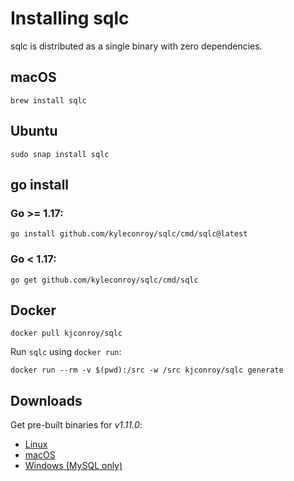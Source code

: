 # Installing sqlc

sqlc is distributed as a single binary with zero dependencies.

## macOS

```
brew install sqlc
```

## Ubuntu

```
sudo snap install sqlc
```

## go install 

### Go >= 1.17:

```
go install github.com/kyleconroy/sqlc/cmd/sqlc@latest
```

### Go < 1.17:

```
go get github.com/kyleconroy/sqlc/cmd/sqlc
```

## Docker

```
docker pull kjconroy/sqlc
```

Run `sqlc` using `docker run`:

```
docker run --rm -v $(pwd):/src -w /src kjconroy/sqlc generate
```

## Downloads

Get pre-built binaries for *v1.11.0*:

- [Linux](https://github.com/kyleconroy/sqlc/releases/download/v1.11.0/sqlc_1.11.0_linux_amd64.tar.gz)
- [macOS](https://github.com/kyleconroy/sqlc/releases/download/v1.11.0/sqlc_1.11.0_darwin_amd64.zip)
- [Windows (MySQL only)](https://github.com/kyleconroy/sqlc/releases/download/v1.11.0/sqlc_1.11.0_windows_amd64.zip)
